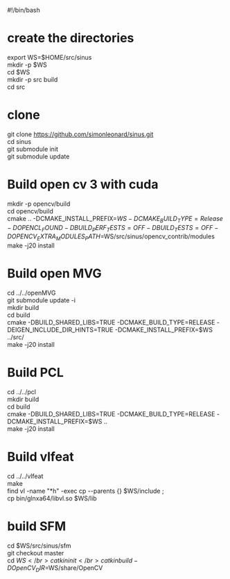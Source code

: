 #!/bin/bash

# create the directories
export WS=$HOME/src/sinus </br>
mkdir -p $WS </br>
cd $WS </br>
mkdir -p src build</br>
cd src</br>

# clone 
git clone https://github.com/simonleonard/sinus.git</br>
cd sinus</br>
git submodule init</br>
git submodule update</br>


# Build open cv 3 with cuda
mkdir -p opencv/build</br>
cd opencv/build</br>
cmake .. -DCMAKE_INSTALL_PREFIX=$WS -DCMAKE_BUILD_TYPE=Release -DOPENCL_FOUND -DBUILD_PERF_TESTS=OFF -DBUILD_TESTS=OFF -DOPENCV_EXTRA_MODULES_PATH=$WS/src/sinus/opencv_contrib/modules</br>
make -j20 install</br>

# Build open MVG
cd ../../openMVG</br>
git submodule update -i</br>
mkdir build</br>
cd build</br>
cmake -DBUILD_SHARED_LIBS=TRUE -DCMAKE_BUILD_TYPE=RELEASE -DEIGEN_INCLUDE_DIR_HINTS=TRUE -DCMAKE_INSTALL_PREFIX=$WS ../src/</br>
make -j20 install</br>

# Build PCL
cd ../../pcl</br>
mkdir build</br>
cd build</br>
cmake -DBUILD_SHARED_LIBS=TRUE -DCMAKE_BUILD_TYPE=RELEASE -DCMAKE_INSTALL_PREFIX=$WS ..</br>
make -j20 install</br>

# Build vlfeat
cd ../../vlfeat</br>
make</br>
find vl -name "*h" -exec cp --parents {} $WS/include \;</br>
cp bin/glnxa64/libvl.so $WS/lib</br>

# build SFM
cd $WS/src/sinus/sfm</br>
git checkout master</br>
cd $WS</br>
catkin init</br>
catkin build -DOpenCV_DIR=$WS/share/OpenCV</br>
